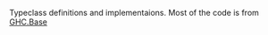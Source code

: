 Typeclass definitions and implementaions.
Most of the code is from [GHC.Base](https://hackage.haskell.org/package/base-4.17.0.0/docs/src/GHC.Base.html)
